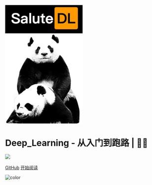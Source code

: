 <img src="https://raw.githubusercontent.com/sanmaomashi/Salute_Deep_Learning/main/img/1.jpg" width = "250" alt="Salute_Deep_Learning" align=center />

<h1><B>Deep_Learning - 从入门到跑路 | 🚴‍♂️ </B></h1>

<img src="https://img.shields.io/github/repo-size/sanmaomashi/Salute_Deep_Learning.svg?label=Repo%20size&style=flat-square" height="20">
<img src="https://img.shields.io/badge/License-Apache%202.0-purple" data-origin="https://img.shields.io/badge/License-Apache%202.0-blue" alt="">


[GitHub](https://github.com/sanmaomashi/Salute_Deep_Learning)
[开始阅读](/README.md)


<!-- 背景色 -->
![color](#fff)




